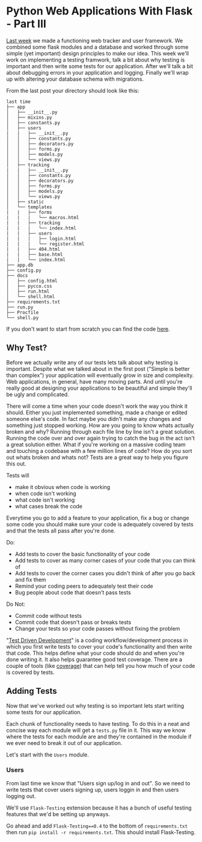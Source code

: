 
# Python Web Applications With Flask - Part III

[Last week](http://www.realpython.com/blog/python/python-web-applications-with-flask-part-ii-app-creation/) we made a functioning web tracker and user framework. We combined some flask modules and a database and worked through some simple (yet important) design principles to make our idea. This week we'll work on implementing a testing framwork, talk a bit about why testing is important and then write some tests for our application. After we'll talk a bit about debugging errors in your application and logging. Finally we'll wrap up with altering your database schema with migrations. 

From the last post your directory should look like this:

    last time
    ├── app
    │   ├── __init__.py
    │   ├── mixins.py
    │   ├── constants.py
    │   ├── users
    |   |   ├── __init__.py
    │   │   ├── constants.py
    │   │   ├── decorators.py
    │   │   ├── forms.py
    │   │   ├── models.py
    │   │   └── views.py
    │   ├── tracking
    |   |   ├── __init__.py
    │   │   ├── constants.py
    │   │   ├── decorators.py
    │   │   ├── forms.py
    │   │   ├── models.py
    │   │   └── views.py
    │   ├── static
    │   └── templates
    |   |   ├── forms
    |   |   |   └── macros.html
    |   |   ├── tracking
    |   |   |   └── index.html
    |   |   ├── users
    |   |   |   ├── login.html
    |   |   |   └── register.html
    |   |   ├── 404.html
    |   |   ├── base.html
    |   |   └── index.html
    ├── app.db
    ├── config.py
    ├── docs
    │   ├── config.html
    │   ├── pycco.css
    │   ├── run.html
    │   └── shell.html
    ├── requirements.txt
    ├── run.py
    ├── Procfile
    └── shell.py
    
If you don't want to start from scratch you can find the code [here](https://github.com/mjhea0/flask-tracking). 

## Why Test?

Before we actually write any of our tests lets talk about why testing is important. Despite what we talked about in the first post ("Simple is better than complex") your application will eventually grow in size and complexity. Web applications, in general, have many moving parts. And until you're really good at designing your applications to be beautiful and simple they'll be ugly and complicated. 

There will come a time when your code doesn't work the way you think it should. Either you just implemented something, made a change or edited someone else's code. In fact maybe you didn't make any changes and something just stopped working. How are you going to know whats actually broken and why? Running through each file line by line isn't a great solution. Running the code over and over again trying to catch the bug in the act isn't a great solution either. What if you're working on a massive coding team and touching a codebase with a few million lines of code? How do you sort out whats broken and whats not? Tests are a great way to help you figure this out. 

Tests will

- make it obvious when code is working
- when code isn't working
- what code isn't working
- what cases break the code

Everytime you go to add a feature to your application, fix a bug or change some code you should make sure your code is adequately covered by tests and that the tests all pass after you're done. 

Do:

- Add tests to cover the basic functionality of your code
- Add tests to cover as many corner cases of your code that you can think of
- Add tests to cover the corner cases you didn't think of after you go back and fix them
- Remind your coding peers to adequately test their code
- Bug people about code that doesn't pass tests

Do Not:

- Commit code without tests
- Commit code that doesn't pass or breaks tests
- Change your tests so your code passes without fixing the problem

"[Test Driven Development](http://en.wikipedia.org/wiki/Test-driven_development)" is a coding workflow/development process in which you first write tests to cover your code's functionality and then write that code. This helps define what your code should do and when you're done writing it. It also helps guarantee good test coverage. There are a couple of tools (like [coverage](https://pypi.python.org/pypi/coverage)) that can help tell you how much of your code is covered by tests. 

## Adding Tests

Now that we've worked out why testing is so important lets start writing some tests for our application. 

Each chunk of functionality needs to have testing. To do this in a neat and concise way each module will get a ```tests.py``` file in it. This way we know where the tests for each module are and they're contained in the module if we ever need to break it out of our application. 

Let's start with the ```Users``` module. 

### Users

From last time we know that "Users sign up/log in and out". So we need to write tests that cover users signing up, users loggin in and then users logging out. 

We'll use ```Flask-Testing``` extension because it has a bunch of useful testing features that we'd be setting up anyways. 

Go ahead and add ```Flask-Testing==0.4``` to the bottom of ```requirements.txt``` then run ```pip install -r requirements.txt```. This should install Flask-Testing. 


